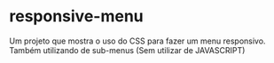 # responsive-menu
Um projeto que mostra o uso do CSS para fazer um menu responsivo.
Também utilizando de sub-menus (Sem utilizar de JAVASCRIPT)
